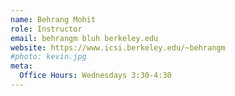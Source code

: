 ```yaml
---
name: Behrang Mohit
role: Instructor
email: behrangm bluh berkeley.edu
website: https://www.icsi.berkeley.edu/~behrangm
#photo: kevin.jpg
meta:
  Office Hours: Wednesdays 3:30-4:30
---
```



